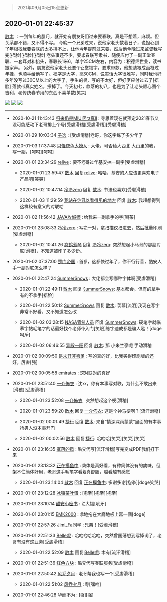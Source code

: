 > 2021年09月05日15点更新
<link rel="stylesheet" href="https://cdn.jsdelivr.net/gh/taotie6/sampleJSON@main/css/photo_show.css">


 ## 2020-01-01 22:45:37 

 [㪚木](https://www.coolapk.com/feed/15680444?shareKey=MTMyNGYzMWJmZGViNjEzMTc1MTM~) ：一到每年的腊月，就开始有朋友哥们过来要春联，真是不想着，麻烦。但关系都不错，又不得不写。
今晚一个兄弟过来，说他家老头数着日子，说担心到了年根找我要春联的太多排不上，让他今年提前过来要，然后他今晚过来监督我写完[捂脸][捂脸][捂脸]
老头事还不少，要求春联写隶书<!--break-->，随便应付了一副正堂春联、一套耳对和抬头，春联长1米6，单字25CM左右，内容为：积德绵世业，读书振家声。
另外，朋友说他家老头还要个正堂福字，要求带款，他想装裱成画框过年挂，也顺手给他写了。福字是大字，高60CM，说实话大字很难写，同时我也好多年没写过30CM以上的大字了，手生的很，写的不太好，但好歹应付过去了[捂脸]
落款带真实姓名，擦掉了。今天初七，款落的初八，也是为了让老头顺心图个吉利，老传统春节用的东西不喜单数[笑哭] 

<div class="album">
<img class="img-item" src="http://image.coolapk.com/feed/2020/0101/22/1081091_18129604_9935_4178@2154x3849.jpeg" />
<img class="img-item" src="http://image.coolapk.com/feed/2020/0101/22/1081091_df4ba6ab_9935_418@2154x3849.jpeg" />
<img class="img-item" src="http://image.coolapk.com/feed/2020/0101/22/1081091_ef1e5a5c_9935_4182@2494x3325.jpeg" />
</div>

 ------- 

- 2020-10-21 11:43:43 [归来仍是MlUl囧rz真ll](uid=2199537) : 寻思着现在就预定2021春节又没可能感动下老哥排上个号[受虐滑稽][受虐滑稽][受虐滑稽] 

- 2020-01-29 10:03:34 [子逸](uid=873630) : [受虐滑稽]老哥，你这字练了多少年了 

- 2020-01-03 17:37:48 [只怪夜色太撩人](uid=871217) : 大佬，可否给大西北 大山里的我，写一副。[呵呵][呵呵] 

- 2020-01-01 23:34:29 [relive](uid=1401589) : 要不老哥过年基安抽一副字[受虐滑稽] 

    - 2020-01-01 23:59:47 [㪚木](uid=1081091) 回复 [relive](uid=1401589): 哈哈，基安的人应该更喜欢电子产品吧[笑哭] 

    - 2020-01-02 10:47:14 [冷冷zero](uid=1161800) 回复 [㪚木](uid=1081091): 书法也喜欢[受虐滑稽] 

    - 2020-01-03 11:29:59 [我站在你可以看得见的地方](uid=1262232) 回复 [㪚木](uid=1081091): 我超想得到这样较有意义的对联哈 

- 2020-01-02 11:56:42 [JAVA攻城师](uid=1305871) : 给我来一副拿手的字[喝茶] 

- 2020-01-01 23:08:33 [冷冷zero](uid=1161800) : 写完一对，拿扫描仪扫进去，然后批量印刷[受虐滑稽] 

    - 2020-01-02 10:41:26 [疯鹤煮琴](uid=2148901) 回复 [冷冷zero](uid=1161800): 突然想起小马哥的那副对联[滑稽]，不知道被印了多少份。 

- 2020-01-02 07:37:00 [楚门帝国](uid=1551482) : 首都，这都快过年了，你不行行善，酷安人手一副对联怎么样？ 

- 2020-01-01 22:47:24 [SummerSnows](uid=1348903) : 大佬都会写哪种字体啊[受虐滑稽] 

    - 2020-01-01 22:49:11 [㪚木](uid=1081091) 回复 [SummerSnows](uid=1348903): 基本都会。但有的拿手有的不拿手[捂脸] 

    - 2020-01-01 22:50:12 [SummerSnows](uid=1348903) 回复 [㪚木](uid=1081091): 羡慕[流泪]我现在写字非常不好看，又不知道怎么改 

    - 2020-01-02 03:28:15 [NASA管制人员](uid=2379102) 回复 [SummerSnows](uid=1348903): 硬笔字就临摹字帖毛笔字的话最好找个老师带入门[笑眼]练字速成都是骗人哒！[doge呵斥] 

    - 2020-01-02 06:46:55 [异殿一阳](uid=2299273) 回复 [㪚木](uid=1081091): 那 小米兰亭呢 手动滑稽 

- 2020-01-02 00:09:50 [是未开非零落](uid=791903) : 写的真的好，比我买得印刷版的还好，厉害[强] 

- 2020-01-02 00:05:58 [emirates](uid=2140963) : 这对联对的真好 

- 2020-01-01 23:51:40 [一介佈衣](uid=796568) : 沈xx，你有本事写对联，为什么不敢出来[滑稽][受虐滑稽] 

    - 2020-01-01 23:52:08 [一介佈衣](uid=796568) : 突然想起这个梗[滑稽] 

    - 2020-01-01 23:59:20 [㪚木](uid=1081091) 回复 [一介佈衣](uid=796568): 这是个神马梗啊？[流汗滑稽] 

    - 2020-01-02 00:01:49 [捷行](uid=1629443) 回复 [㪚木](uid=1081091): 来自“情深深雨蒙蒙”里面的有本事抢男人没本事开门 

    - 2020-01-02 00:02:56 [㪚木](uid=1081091) 回复 [捷行](uid=1629443): 哈哈哈[笑哭][笑哭][笑哭] 

- 2020-01-01 23:16:35 [寞落的风](uid=1868896) : 酷安代写[流汗滑稽]写完变成PDF我们打下来 

- 2020-01-01 23:13:32 [正在摸鱼中](uid=1977355) : 繁体是真好看，有种简体没有的韵味，但架不住简体好用，老哥这手毛笔字看着真舒服，越看越有感觉 

    - 2020-01-01 23:14:04 [㪚木](uid=1081091) 回复 [正在摸鱼中](uid=1977355): 多谢多谢[抱拳][doge笑哭] 

- 2020-01-01 23:12:28 [冰镇茶叶蛋](uid=1537904) : [抱拳][抱拳][抱拳] 

- 2020-01-01 23:10:14 [醋安小密书](uid=1946508) : 沈大福[呲牙] 

- 2020-01-01 23:01:15 [EMK2000](uid=381916) : 拿地拖在大廳地板上寫一個[doge] 

- 2020-01-01 22:57:26 [Jimi_Fa同学](uid=658442) : 兄弟！[受虐滑稽] 

- 2020-01-01 22:51:33 [Belle呢](uid=2085738) : 哈哈哈哈哈哈，突然曾国藩想到写悼词了，老哥有没有这业务[受虐滑稽] 

    - 2020-01-01 22:52:09 [㪚木](uid=1081091) 回复 [Belle呢](uid=2085738): 木有[流汗滑稽] 

- 2020-01-01 22:51:36 [红色方块](uid=825268) : 酷安代写春联服务[受虐滑稽] 

- 2020-01-01 22:50:42 [风乔夕月](uid=2725527) : 老哥帮我也写一个[受虐滑稽] 

    - 2020-01-01 22:51:02 [风乔夕月](uid=2725527) : 粤[嘿哈] 

- 2020-01-01 22:46:28 [华而不为](uid=1212555) : [强][强] 

